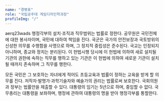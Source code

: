 ```yaml
---
name: "경병표"
role: "국립공주대 게임디자인학과장"
profileImg: "/"
---
```


aerq23wads
행정각부의 설치·조직과 직무범위는 법률로 정한다. 공무원은 국민전체에 대한 봉사자이며, 국민에 대하여 책임을 진다. 국군은 국가의 안전보장과 국토방위의 신성한 의무를 수행함을 사명으로 하며, 그 정치적 중립성은 준수된다. 국교는 인정되지 아니하며, 종교와 정치는 분리된다. 이 헌법시행 당시에 이 헌법에 의하여 새로 설치될 기관의 권한에 속하는 직무를 행하고 있는 기관은 이 헌법에 의하여 새로운 기관이 설치될 때까지 존속하며 그 직무를 행한다.

모든 국민은 그 보호하는 자녀에게 적어도 초등교육과 법률이 정하는 교육을 받게 할 의무를 진다. 저작자·발명가·과학기술자와 예술가의 권리는 법률로써 보호한다. 국회의원과 정부는 법률안을 제출할 수 있다. 대통령의 임기는 5년으로 하며, 중임할 수 없다. 국무총리는 대통령을 보좌하며, 행정에 관하여 대통령의 명을 받아 행정각부를 통할한다.
